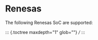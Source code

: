 Renesas
=======

The following Renesas SoC are supported:

::: {.toctree maxdepth="1" glob=""}
*/*
:::
